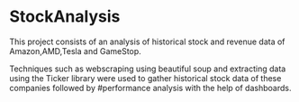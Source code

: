 # StockAnalysis
This project consists of an analysis of historical stock and revenue data of Amazon,AMD,Tesla and GameStop.

Techniques such as webscraping using beautiful soup and extracting data using the Ticker library were used to gather historical stock data of these companies followed by #performance analysis with the help of dashboards. 
